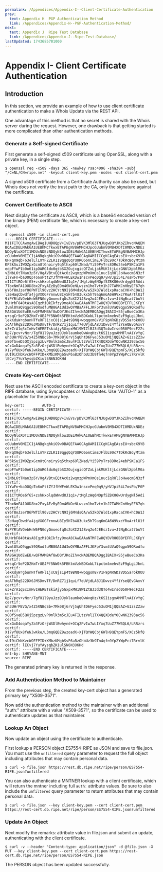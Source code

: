 ```yaml
---
permalink: /Appendices/Appendix-I--Client-Certificate-Authentication
prev:
  text: Appendix H  PGP Authentication Method
  link: /Appendices/Appendix-H--PGP-Authentication-Method/
next:
  text: Appendix J  Ripe Test Database
  link: /Appendices/Appendix-J--Ripe-Test-Database/
lastUpdated: 1743685701000
---
```


# Appendix I- Client Certificate Authentication

## Introduction

In this section, we provide an example of how to use client certificate authentication to make a Whois Update via the REST API.

One advantage of this method is that no secret is shared with the Whois server during the request. However, one drawback is that getting started is more complicated than other authentication methods.

### Generate a Self-signed Certificate

First generate a self-signed x509 certificate using OpenSSL, along with a private key, in a single step. 

```
$ openssl req -x509 -days 365 -newkey rsa:4096 -sha384 -subj "/C=NL/CN=ripe.net" -keyout client-key.pem -nodes -out client-cert.pem
```

A signed x509 certificate from a Certificate Authority can also be used, but Whois does not verify the trust path to the CA, only the signature against the certificate.

### Convert Certificate to ASCII

Next display the certificate as ASCII, which is a base64 encoded version of the binary (PEM) certificate file, which is necessary to create a key-cert object.

```
$ openssl x509 -in client-cert.pem
-----BEGIN CERTIFICATE-----
MIIFITCCAwmgAwIBAgIUHD8QpV+IvEVs/pDVK3Ml63TNJUgwDQYJKoZIhvcNAQEM
BQAwIDELMAkGA1UEBhMCTkwxETAPBgNVBAMMCHJpcGUubmV0MB4XDTI0MDUxNDEz
NDQyNloXDTI1MDUxNDEzNDQyNlowIDELMAkGA1UEBhMCTkwxETAPBgNVBAMMCHJp
cGUubmV0MIICIjANBgkqhkiG9w0BAQEFAAOCAg8AMIICCgKCAgEAssEU+sbcX9YB
UH/qX9qbF63elLlLmYFZ2LR119qgqQqYQURO6onCimEJFlbL90c7TDkRcBoyMtzm
KP3kSuiIWOZpxGcmUtGnoiry9q5thxp60lZNad/Yi59PyTrs8DRo24ebPSKCa1FS
edpFYwP1b0o61ipDARGldx0qtbSXZOujxgicQTZxLjakMUKltjLczGN6lXpblM0a
vZNbL6tTNan3p5Y/0gAVBtvEQtAc0z2wqmzpWPmXmOs1nucIqRUlJoHwecmSN3zf
1lYwFn+baDOQpTo6oFttZYJfhWFvWLEKDw1nscvPeq0q9/yHVJpi54L7osPb/P0P
mI1CTtROe6fG5+zshHxolqdWNwdOJ1q1+/tMglzWq6NOpf5ZBK06wUrdygNl5Adi
7ToxNmFA1OUD8bx2FxyAEzByEOm46NOeNLwszn1hoTvtm1hJ7TAMKCnHbyEF67qh
uY6f8mJzeYO6PWTIl90vz2HCYcN9Ij6M4dsQA/w52kQ7Wld1xpRacaCVK+hC0W1J
lZeHaqCbwdfa4jgVXOGFrnnwU8Iy5H7b4U3ukx5hT9aq6mGA6W9VxcYRuArtlU1f
9iPYRtAVOebHnW6FNGdyGmoeofqOsZoXI21J8vq2o4JEEsz1vu+JtNgBcat7buYt
bUHrbF840tWsA8IgzMiQkIkfzy9meA8CAwEAAaNTMFEwHQYDVR0OBBYEFFLJKFpY
3vmlUVaQ9qgo59QRodfuMB8GA1UdIwQYMBaAFFLJKFpY3vmlUVaQ9qgo59QRodfu
MA8GA1UdEwEB/wQFMAMBAf8wDQYJKoZIhvcNAQEMBQADggIBAIX+S5jwBueCo3Ka
u+sqCr5eP2DZKmTrUEJPf5NW0k5FBKtmVzkBDXobL7ipctmlmehvEzF9gLgLJhnL
lekKdyWrgbunHTfeRFl1jxC8js1p4t9BNQ+wpqgom8/V1F9pNRGDzVDS5arok0OU
xoAThRqS22DX6JMSDmvTF/DnRZ71j1quLf7eUVjdLA8J1Dwvz4YfiYseQEvGAxvY
u3+ZrA1qScImHv1WERETskiAjy5GxpxMW19WIZtBJ3d3QTo4wIrsd050F9ecF2Zs
Up7/pcv+vNxr/TgfO1l9yuJzzDJyklaumkeOwWvqHz/t6SIisgxAMMFlvAiYvYgC
uh3UHrPEVG/x4Z5RNBqSb+7Mk08jGrVj5qUhtD6FyeJ53uOM1jQQEAZ+G1zsZZzw
x80fSveD5QXj5pzgzLvP0nlk3m5cJEu4FILtzVol1TX4QQXDdeYOCwNK2393ac56
vCxGxD4oqaYyZa3FzOrjWSDlBwhynd+OCq2PvIw7wLIYxq7UuZ77W3QL6/LRRzrs
X17yf8Ux8feNJwKke/L3mq6QBZ9wzoadK+XjTQYWQCbj6WlH9QEYpmFS/XCz5kfQ
sUI9iChbKvcWOFFPID+XMbzKMgbSvP6aBzOhbUz3b9Tn4qfn9Yp2YWpPci7RrvlK
lECvj7YuYAysqbZKiulSN6N3OKHd
-----END CERTIFICATE-----
```

### Create Key-cert Object

Next use the ASCII encoded certificate to create a key-cert object in the RIPE database, using Syncupdates or Mailupdates. Use "AUTO-1" as a placeholder for the primary key.

```
key-cert:        AUTO-1   
certif: -----BEGIN CERTIFICATE-----
certif: MIIFITCCAwmgAwIBAgIUHD8QpV+IvEVs/pDVK3Ml63TNJUgwDQYJKoZIhvcNAQEM
certif: BQAwIDELMAkGA1UEBhMCTkwxETAPBgNVBAMMCHJpcGUubmV0MB4XDTI0MDUxNDEz
certif: NDQyNloXDTI1MDUxNDEzNDQyNlowIDELMAkGA1UEBhMCTkwxETAPBgNVBAMMCHJp
certif: cGUubmV0MIICIjANBgkqhkiG9w0BAQEFAAOCAg8AMIICCgKCAgEAssEU+sbcX9YB
certif: UH/qX9qbF63elLlLmYFZ2LR119qgqQqYQURO6onCimEJFlbL90c7TDkRcBoyMtzm
certif: KP3kSuiIWOZpxGcmUtGnoiry9q5thxp60lZNad/Yi59PyTrs8DRo24ebPSKCa1FS
certif: edpFYwP1b0o61ipDARGldx0qtbSXZOujxgicQTZxLjakMUKltjLczGN6lXpblM0a
certif: vZNbL6tTNan3p5Y/0gAVBtvEQtAc0z2wqmzpWPmXmOs1nucIqRUlJoHwecmSN3zf
certif: 1lYwFn+baDOQpTo6oFttZYJfhWFvWLEKDw1nscvPeq0q9/yHVJpi54L7osPb/P0P
certif: mI1CTtROe6fG5+zshHxolqdWNwdOJ1q1+/tMglzWq6NOpf5ZBK06wUrdygNl5Adi
certif: 7ToxNmFA1OUD8bx2FxyAEzByEOm46NOeNLwszn1hoTvtm1hJ7TAMKCnHbyEF67qh
certif: uY6f8mJzeYO6PWTIl90vz2HCYcN9Ij6M4dsQA/w52kQ7Wld1xpRacaCVK+hC0W1J
certif: lZeHaqCbwdfa4jgVXOGFrnnwU8Iy5H7b4U3ukx5hT9aq6mGA6W9VxcYRuArtlU1f
certif: 9iPYRtAVOebHnW6FNGdyGmoeofqOsZoXI21J8vq2o4JEEsz1vu+JtNgBcat7buYt
certif: bUHrbF840tWsA8IgzMiQkIkfzy9meA8CAwEAAaNTMFEwHQYDVR0OBBYEFFLJKFpY
certif: 3vmlUVaQ9qgo59QRodfuMB8GA1UdIwQYMBaAFFLJKFpY3vmlUVaQ9qgo59QRodfu
certif: MA8GA1UdEwEB/wQFMAMBAf8wDQYJKoZIhvcNAQEMBQADggIBAIX+S5jwBueCo3Ka
certif: u+sqCr5eP2DZKmTrUEJPf5NW0k5FBKtmVzkBDXobL7ipctmlmehvEzF9gLgLJhnL
certif: lekKdyWrgbunHTfeRFl1jxC8js1p4t9BNQ+wpqgom8/V1F9pNRGDzVDS5arok0OU
certif: xoAThRqS22DX6JMSDmvTF/DnRZ71j1quLf7eUVjdLA8J1Dwvz4YfiYseQEvGAxvY
certif: u3+ZrA1qScImHv1WERETskiAjy5GxpxMW19WIZtBJ3d3QTo4wIrsd050F9ecF2Zs
certif: Up7/pcv+vNxr/TgfO1l9yuJzzDJyklaumkeOwWvqHz/t6SIisgxAMMFlvAiYvYgC
certif: uh3UHrPEVG/x4Z5RNBqSb+7Mk08jGrVj5qUhtD6FyeJ53uOM1jQQEAZ+G1zsZZzw
certif: x80fSveD5QXj5pzgzLvP0nlk3m5cJEu4FILtzVol1TX4QQXDdeYOCwNK2393ac56
certif: vCxGxD4oqaYyZa3FzOrjWSDlBwhynd+OCq2PvIw7wLIYxq7UuZ77W3QL6/LRRzrs
certif: X17yf8Ux8feNJwKke/L3mq6QBZ9wzoadK+XjTQYWQCbj6WlH9QEYpmFS/XCz5kfQ
certif: sUI9iChbKvcWOFFPID+XMbzKMgbSvP6aBzOhbUz3b9Tn4qfn9Yp2YWpPci7RrvlK
certif: lECvj7YuYAysqbZKiulSN6N3OKHd
certif: -----END CERTIFICATE-----
mnt-by: SHRYANE-MNT
source: RIPE
```

The generated primary key is returned in the response.

### Add Authentication Method to Maintainer

From the previous step, the created key-cert object has a generated primary key "X509-3571". 

Now add the authentication method to the maintainer with an additional "auth:" attribute with a value "X509-3571", so the certificate can be used to authenticate updates as that maintainer.

### Lookup An Object

Now update an object using the certificate to authenticate.

First lookup a PERSON object ES7554-RIPE as JSON and save to file.json. You must use the `unfiltered` query parameter to request the full object including attributes that may contain personal data.

```
$ curl -o file.json https://rest.db.ripe.net/ripe/person/ES7554-RIPE.json?unfiltered
```

You can also authenticate a MNTNER lookup with a client certificate, which will return the mntner including full `auth:` attribute values. Be sure to also include the `unfiltered` query parameter to return attributes that may contain personal data.

```
$ curl -o file.json --key client-key.pem --cert client-cert.pem https://rest-cert.db.ripe.net/ripe/person/ES7554-RIPE.json?unfiltered
```

### Update An Object

Next modify the remarks: attribute value in file.json and submit an update, authenticating with the client certificate.

```
$ curl -v --header "Content-type: application/json" -d @file.json -X PUT --key client-key.pem --cert client-cert.pem https://rest-cert.db.ripe.net/ripe/person/ES7554-RIPE.json
```

The PERSON object has been updated successfully.

